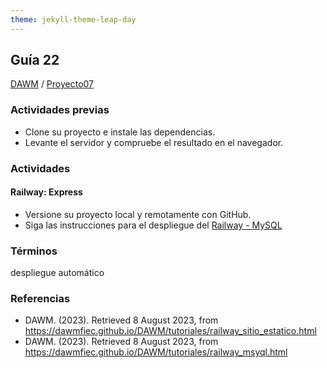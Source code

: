 ```yaml
---
theme: jekyll-theme-leap-day
---
```


## Guía 22

[DAWM](/DAWM/) / [Proyecto07](/DAWM/proyectos/2023/proyecto07)

### Actividades previas

* Clone su proyecto e instale las dependencias.
* Levante el servidor y compruebe el resultado en el navegador.

### Actividades

#### Railway: Express

* Versione su proyecto local y remotamente con GitHub.
* Siga las instrucciones para el despliegue del [Railway - MySQL](/DAWM/tutoriales/railway_msyql)

### Términos

despliegue automático

### Referencias

* DAWM. (2023). Retrieved 8 August 2023, from https://dawmfiec.github.io/DAWM/tutoriales/railway_sitio_estatico.html
* DAWM. (2023). Retrieved 8 August 2023, from https://dawmfiec.github.io/DAWM/tutoriales/railway_msyql.html